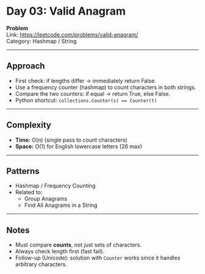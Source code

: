 # Day 03: Valid Anagram

**Problem**  
Link: https://leetcode.com/problems/valid-anagram/  
Category: Hashmap / String  

---

## Approach
- First check: if lengths differ → immediately return False.  
- Use a frequency counter (hashmap) to count characters in both strings.  
- Compare the two counters: if equal → return True, else False.  
- Python shortcut: `collections.Counter(s) == Counter(t)`  

---

## Complexity
- **Time:** O(n) (single pass to count characters)  
- **Space:** O(1) for English lowercase letters (26 max)  

---

## Patterns
- Hashmap / Frequency Counting  
- Related to:  
  - Group Anagrams  
  - Find All Anagrams in a String  

---

## Notes
- Must compare **counts**, not just sets of characters.  
- Always check length first (fast fail).  
- Follow-up (Unicode): solution with `Counter` works since it handles arbitrary characters.  